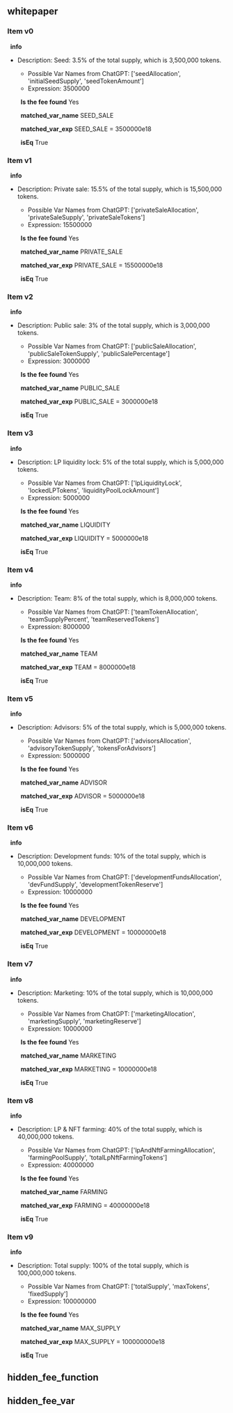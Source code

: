 ## whitepaper

### Item v0

   &ensp;**info**
   &emsp; 
- Description: Seed: 3.5% of the total supply, which is 3,500,000 tokens. 
   - Possible Var Names from ChatGPT: ['seedAllocation', 'initialSeedSupply', 'seedTokenAmount'] 
   - Expression:  3500000 


   &ensp;**Is the fee found**
    Yes

   &ensp;**matched_var_name**
    SEED_SALE

   &ensp;**matched_var_exp**
    SEED_SALE = 3500000e18

   &ensp;**isEq**
    True

### Item v1

   &ensp;**info**
   &emsp; 
- Description: Private sale: 15.5% of the total supply, which is 15,500,000 tokens. 
   - Possible Var Names from ChatGPT: ['privateSaleAllocation', 'privateSaleSupply', 'privateSaleTokens'] 
   - Expression:  15500000 


   &ensp;**Is the fee found**
    Yes

   &ensp;**matched_var_name**
    PRIVATE_SALE

   &ensp;**matched_var_exp**
    PRIVATE_SALE = 15500000e18

   &ensp;**isEq**
    True

### Item v2

   &ensp;**info**
   &emsp; 
- Description: Public sale: 3% of the total supply, which is 3,000,000 tokens. 
   - Possible Var Names from ChatGPT: ['publicSaleAllocation', 'publicSaleTokenSupply', 'publicSalePercentage'] 
   - Expression:  3000000 


   &ensp;**Is the fee found**
    Yes

   &ensp;**matched_var_name**
    PUBLIC_SALE

   &ensp;**matched_var_exp**
    PUBLIC_SALE = 3000000e18

   &ensp;**isEq**
    True

### Item v3

   &ensp;**info**
   &emsp; 
- Description: LP liquidity lock: 5% of the total supply, which is 5,000,000 tokens. 
   - Possible Var Names from ChatGPT: ['lpLiquidityLock', 'lockedLPTokens', 'liquidityPoolLockAmount'] 
   - Expression:  5000000 


   &ensp;**Is the fee found**
    Yes

   &ensp;**matched_var_name**
    LIQUIDITY

   &ensp;**matched_var_exp**
    LIQUIDITY = 5000000e18

   &ensp;**isEq**
    True

### Item v4

   &ensp;**info**
   &emsp; 
- Description: Team: 8% of the total supply, which is 8,000,000 tokens. 
   - Possible Var Names from ChatGPT: ['teamTokenAllocation', 'teamSupplyPercent', 'teamReservedTokens'] 
   - Expression:  8000000 


   &ensp;**Is the fee found**
    Yes

   &ensp;**matched_var_name**
    TEAM

   &ensp;**matched_var_exp**
    TEAM = 8000000e18

   &ensp;**isEq**
    True

### Item v5

   &ensp;**info**
   &emsp; 
- Description: Advisors: 5% of the total supply, which is 5,000,000 tokens. 
   - Possible Var Names from ChatGPT: ['advisorsAllocation', 'advisoryTokenSupply', 'tokensForAdvisors'] 
   - Expression:  5000000 


   &ensp;**Is the fee found**
    Yes

   &ensp;**matched_var_name**
    ADVISOR

   &ensp;**matched_var_exp**
    ADVISOR = 5000000e18

   &ensp;**isEq**
    True

### Item v6

   &ensp;**info**
   &emsp; 
- Description: Development funds: 10% of the total supply, which is 10,000,000 tokens. 
   - Possible Var Names from ChatGPT: ['developmentFundsAllocation', 'devFundSupply', 'developmentTokenReserve'] 
   - Expression:  10000000 


   &ensp;**Is the fee found**
    Yes

   &ensp;**matched_var_name**
    DEVELOPMENT

   &ensp;**matched_var_exp**
    DEVELOPMENT = 10000000e18

   &ensp;**isEq**
    True

### Item v7

   &ensp;**info**
   &emsp; 
- Description: Marketing: 10% of the total supply, which is 10,000,000 tokens. 
   - Possible Var Names from ChatGPT: ['marketingAllocation', 'marketingSupply', 'marketingReserve'] 
   - Expression:  10000000 


   &ensp;**Is the fee found**
    Yes

   &ensp;**matched_var_name**
    MARKETING

   &ensp;**matched_var_exp**
    MARKETING = 10000000e18

   &ensp;**isEq**
    True

### Item v8

   &ensp;**info**
   &emsp; 
- Description: LP & NFT farming: 40% of the total supply, which is 40,000,000 tokens. 
   - Possible Var Names from ChatGPT: ['lpAndNftFarmingAllocation', 'farmingPoolSupply', 'totalLpNftFarmingTokens'] 
   - Expression:  40000000 


   &ensp;**Is the fee found**
    Yes

   &ensp;**matched_var_name**
    FARMING

   &ensp;**matched_var_exp**
    FARMING = 40000000e18

   &ensp;**isEq**
    True

### Item v9

   &ensp;**info**
   &emsp; 
- Description: Total supply: 100% of the total supply, which is 100,000,000 tokens. 
   - Possible Var Names from ChatGPT: ['totalSupply', 'maxTokens', 'fixedSupply'] 
   - Expression:  100000000 


   &ensp;**Is the fee found**
    Yes

   &ensp;**matched_var_name**
    MAX_SUPPLY

   &ensp;**matched_var_exp**
    MAX_SUPPLY = 100000000e18

   &ensp;**isEq**
    True


## hidden_fee_function


## hidden_fee_var


